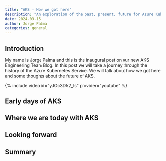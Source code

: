 ```yaml
---
title: "AKS - How we got here"
description: "An exploration of the past, present, future for Azure Kubernetes Service (AKS)."
date: 2024-03-15
author: Jorge Palma
categories: general
---
```


## Introduction

My name is Jorge Palma and this is the inaugural post on our new AKS Engineering Team Blog. In this post we will take a journey through the history of the Azure Kubernetes Service. We will talk about how we got here and some thoughts about the future of AKS.

{% include video id="yJOc3D52_Is" provider="youtube" %}

## Early days of AKS


## Where we are today with AKS


## Looking forward


## Summary

